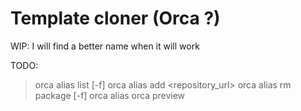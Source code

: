 # Template cloner (Orca ?)

WIP: I will find a better name when it will work

TODO:
> orca alias list [-f]
> orca alias add <alias> <repository_url> 
> orca alias rm package [-f]
> orca alias 
> orca preview
